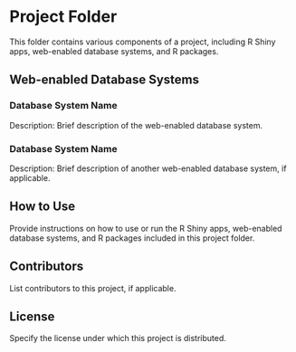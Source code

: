 # Project Folder

This folder contains various components of a project, including R Shiny apps, web-enabled database systems, and R packages.

## Web-enabled Database Systems

### Database System Name
Description: Brief description of the web-enabled database system.

### Database System Name
Description: Brief description of another web-enabled database system, if applicable.

## How to Use

Provide instructions on how to use or run the R Shiny apps, web-enabled database systems, and R packages included in this project folder.

## Contributors

List contributors to this project, if applicable.

## License

Specify the license under which this project is distributed.